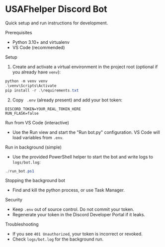 # USAFhelper Discord Bot

Quick setup and run instructions for development.

Prerequisites
- Python 3.10+ and virtualenv
- VS Code (recommended)

Setup
1. Create and activate a virtual environment in the project root (optional if you already have `venv`):

```powershell
python -m venv venv
.\venv\Scripts\Activate
pip install -r .\requirements.txt
```

2. Copy ` .env` (already present) and add your bot token:

```
DISCORD_TOKEN=YOUR_REAL_TOKEN_HERE
RUN_FLASK=false
```

Run from VS Code (interactive)
- Use the Run view and start the "Run bot.py" configuration. VS Code will load variables from `.env`.

Run in background (simple)
- Use the provided PowerShell helper to start the bot and write logs to `logs/bot.log`:

```powershell
./run_bot.ps1
```

Stopping the background bot
- Find and kill the python process, or use Task Manager.

Security
- Keep `.env` out of source control. Do not commit your token.
- Regenerate your token in the Discord Developer Portal if it leaks.

Troubleshooting
- If you see `401 Unauthorized`, your token is incorrect or revoked.
- Check `logs/bot.log` for the background run.

